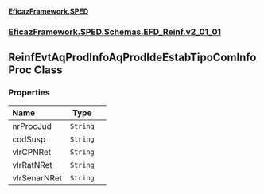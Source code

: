 #### [EficazFramework.SPED](EficazFrameworkSPED.md 'EficazFramework SPED')
### [EficazFramework.SPED.Schemas.EFD_Reinf.v2_01_01](EficazFramework.SPED.Schemas.EFD_Reinf.v2_01_01.md 'EficazFramework.SPED.Schemas.EFD_Reinf.v2_01_01')

## ReinfEvtAqProdInfoAqProdIdeEstabTipoComInfoProc Class
### Properties

| Name | Type | |
| :--- | :---: | :--- |
| nrProcJud | `String` |  |
| codSusp | `String` |  |
| vlrCPNRet | `String` |  |
| vlrRatNRet | `String` |  |
| vlrSenarNRet | `String` |  |
